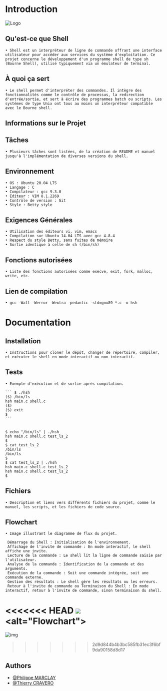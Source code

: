 # Introduction

![Logo](https://cravero-consulting.com/wp-content/uploads/2023/12/simple_shell.jpg)

## Qu'est-ce que Shell
	• Shell est un interpréteur de ligne de commande offrant une interface utilisateur pour accéder aux services du système d'exploitation. Ce projet concerne le développement d'un programme shell de type sh (Bourne Shell), utilisé typiquement via un émulateur de terminal.

## À quoi ça sert
	• Le shell permet d'interpréter des commandes. Il intègre des fonctionnalités comme le contrôle de processus, la redirection d'entrée/sortie, et sert à écrire des programmes batch ou scripts. Les systèmes de type Unix ont tous au moins un interpréteur compatible avec le Bourne shell.

## Informations sur le Projet

## Tâches
	• Plusieurs tâches sont listées, de la création de README et manuel jusqu'à l'implémentation de diverses versions du shell.

## Environnement
	• OS : Ubuntu 20.04 LTS
	• Langage : C
	• Compilateur : gcc 9.3.0
	• Éditeur : VIM 8.1.2269
	• Contrôle de version : Git
	• Style : Betty style

## Exigences Générales
	• Utilisation des éditeurs vi, vim, emacs
	• Compilation sur Ubuntu 14.04 LTS avec gcc 4.8.4
	• Respect du style Betty, sans fuites de mémoire
	• Sortie identique à celle de sh (/bin/sh)

## Fonctions autorisées
	• Liste des fonctions autorisées comme execve, exit, fork, malloc, write, etc.

## Lien de compilation
	• gcc -Wall -Werror -Wextra -pedantic -std=gnu89 *.c -o hsh

# Documentation

## Installation
	• Instructions pour cloner le dépôt, changer de répertoire, compiler, et exécuter le shell en mode interactif ou non-interactif.

## Tests
	• Exemple d'exécution et de sortie après compilation.

	``` $ ./hsh
	($) /bin/ls
	hsh main.c shell.c
	($)
	($) exit
	$
	```


	$ echo "/bin/ls" | ./hsh
	hsh main.c shell.c test_ls_2
	$
	$ cat test_ls_2
	/bin/ls
	/bin/ls
	$
	$ cat test_ls_2 | ./hsh
	hsh main.c shell.c test_ls_2
	hsh main.c shell.c test_ls_2
	$

## Fichiers
	• Description et liens vers différents fichiers du projet, comme le manuel, les scripts, et les fichiers de code source.

## Flowchart
	• Image illustrant le diagramme de flux du projet.

	 Démarrage du Shell : Initialisation de l'environnement.
	 Affichage de l'invite de commande : En mode interactif, le shell affiche une invite.
	 Lecture de la commande : Le shell lit la ligne de commande saisie par l'utilisateur.
	 Analyse de la commande : Identification de la commande et des arguments.
	 Exécution de la commande : Soit une commande intégrée, soit une commande externe.
	 Gestion des résultats : Le shell gère les résultats ou les erreurs.
	 Retour à l'invite de commande ou Terminaison du Shell : En mode interactif, retour à l'invite de commande, sinon terminaison du shell.

<<<<<<< HEAD
<img src="https://cravero-consulting.com/wp-content/uploads/2023/12/simple_shell_flowchart-scaled.jpg">
		 <alt="Flowchart">
=======
![img](https://cravero-consulting.com/wp-content/uploads/2023/12/simple_shell_flowchart-scaled.jpg)
>>>>>>> 2d9d844b4b3bc585fb31ec3f6bf9da90158d8d17

## Authors

- [@Philippe MARCLAY](https://github.com/PhMLakeofGeneva)
- [@Thierry CRAVERO](https://github.com/SpeedCash)
